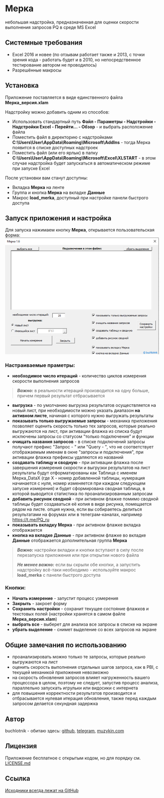 # Мерка
небольшая надстройка, предназначенная для оценки скорости выполнения запросов PQ в среде MS Excel
## Системные требования
- Excel 2016 и новее (по отзывам работает также и 2013, с точки зрения кода - работать будет и в 2010, но непосредственное тестирование автором не проводилось)
- Разрешённые макросы

## Установка
Приложение поставляется в виде единственного файла **Мерка_версия.xlam**

Надстройку можно добавить одним из способов:
- Использовать стандартный путь **Файл - Параметры - Надстройки - Надстройки Excel - Перейти... - Обзор** - и выбрать расположение файла
- Поместить файл в директорию с надстройками **C:\Users\User\AppData\Roaming\Microsoft\AddIns** - тогда Мерка появится в списке доступных надстроек
- Поместить файл (или его ярлык) в папку **C:\Users\User\AppData\Roaming\Microsoft\Excel\XLSTART** - в этом случае надстройка будет запускаться в автоматическом режиме при запуске Excel

После установки вам станут доступны:
- Вкладка **Мерка** на ленте
- Группа и кнопка **Мерка** на вкладке **Данные**
- Макрос **load_merka**, доступный при настройке панели быстрого доступа

## Запуск приложения и настройка
Для запуска нажимаем кнопку **Мерка**, открывается пользовательская форма:
![Диалоговое окно надстройки](https://github.com/buchlotnik/Merka/blob/main/merka_form.png)

### Настраиваемые праметры:
- **необходимое число итераций** - количество циклов измерения скорости выполнения запросов
> **_Важно:_** в реальности итераций производится на одну больше, причем первый результат отбрасывается
- **выгрузка** - по умолчанию выгрузка результатов осуществляется на новый лист, при необходимости можно указать диапазон **на активном листе**, начиная с которого нужно выгружать результаты
- **показывать только выгружаемые запросы** - механика приложения позволяет оценить скорость только тех запросов, которые реально выгружаются на лист, при активации флажка из списка будут исключены запросы со статусом "только подключение" и функции
- **очищать названия запросов** - в списке подключений запросы получают префикс "Запрос - " или "Query - ", что не соответствует отображаемым именам в окне "запросы и подключения", при активации флажка префиксы удаляются из названий
- **создавать таблицу и сводную** - при активации флажка после завершения измерения скорости и выгрузки результатов на лист результаты будут отформатированы как Таблица с именем Мерка_DataX (где X - номер добавленной таблицы, нумерация начинается с нуля, номер изменяется при каждом следующем запуске измерения) и будет сформирована сводная таблица, в которой выводится статистика по проанализированным запросам
- **добавить рисунок сводной** - при активном флажке помимо сводной таблицы будет создаваться её копия в виде рисунка, помещается рядом на листе. опция нужна, если вы собираетесь делиться результатами на форумах или в телеграм-каналах, например https://t.me/PQ_ru
- **показывать вкладку Мерка** - при активном флажке вкладка отображается
- **кнопка на вкладке Данные** - при активном флажке во вкладке **Данные** отображается дополнительная группа **Мерка** 
> **_Важно:_**  настройки вкладки и кнопки вступают в силу после перезапуска приложения или при открытии нового файла
> 
> **_Не менее важно:_**  если вы скрыли обе кнопки, а запустить надстройку всё-таки необходимо - используйте макрос **load_merka** с панели быстрого доступа

### Кнопки:
- **Начать измерение** - запустит процесс узмерения
- **Закрыть** - закроет форму
- **Сохранить настройки** - сохранит текущее состояние флажков и текстовых полей (настройки хранятся в самом файле **Мерка_версия.xlam**)
- **выбрать все** - выберет для анализа все запросы в списке на экране
- **убрать выделение** - снимет выделение со всех запросов на экране

## Общие замечания по использованию
- проанализировать можно только те запросы, которые реально выгружаются на лист
- оценить скорость выполнения отдельных шагов запроса, как в PBI, с текущей механикой приложения невозможно
- на скорость обновления запросов влияет нагруженность вашего процессора в целом, поэтому не следует, запустив процесс анализа, параллельно запускать игрульки или видосики с интернета
- для повышения корректности результатов производится и отбрасывается нулевая итерация обновления, также перед каждым запросом делается секундная задержка

## Автор
buchlotnik - обитаю здесь: [github](https://github.com/buchlotnik), [telegram](https://t.me/pbi_pq_from_tank), [muzykin.com](muzykin.com) 


## Лицензия
Приложение бесплатное с открытым кодом, но для порядку см. [LICENSE.md](https://github.com/buchlotnik/Merka/blob/main/LICENSE)

## Ссылка
[Исходники всегда лежат на GitHub](https://github.com/buchlotnik/Merka)
